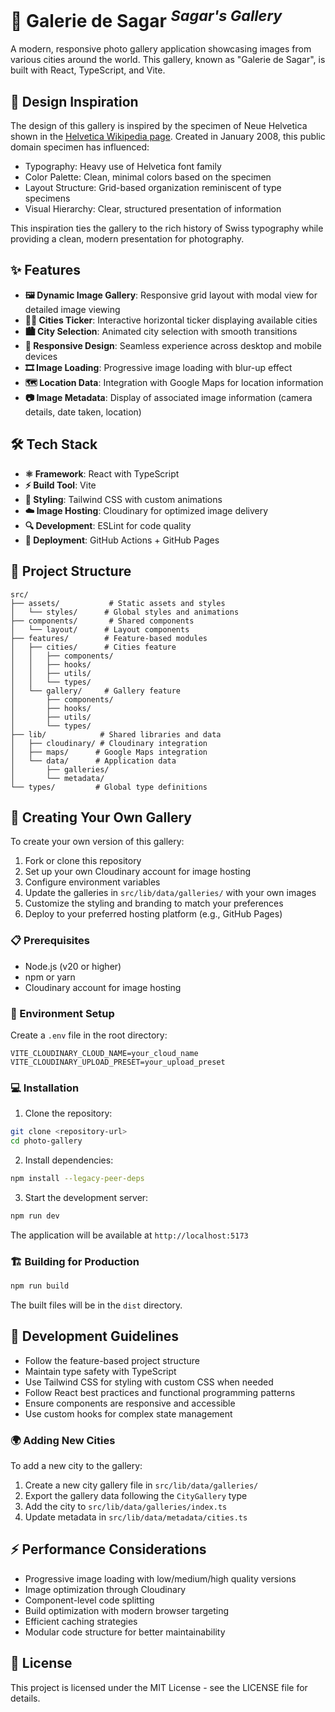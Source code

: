 # 🌁 Galerie de Sagar <sup>_Sagar's Gallery_</sup>

A modern, responsive photo gallery application showcasing images from various cities around the world. This gallery, known as "Galerie de Sagar", is built with React, TypeScript, and Vite.

## 🎯 Design Inspiration

The design of this gallery is inspired by the specimen of Neue Helvetica shown in the [Helvetica Wikipedia page](https://upload.wikimedia.org/wikipedia/commons/2/28/HelveticaSpecimenCH.svg). Created in January 2008, this public domain specimen has influenced:

- Typography: Heavy use of Helvetica font family
- Color Palette: Clean, minimal colors based on the specimen
- Layout Structure: Grid-based organization reminiscent of type specimens
- Visual Hierarchy: Clear, structured presentation of information

This inspiration ties the gallery to the rich history of Swiss typography while providing a clean, modern presentation for photography.

## ✨ Features

- **🖼️ Dynamic Image Gallery**: Responsive grid layout with modal view for detailed image viewing
- **🏃‍♂️ Cities Ticker**: Interactive horizontal ticker displaying available cities
- **🏙️ City Selection**: Animated city selection with smooth transitions
- **📱 Responsive Design**: Seamless experience across desktop and mobile devices
- **🎞️ Image Loading**: Progressive image loading with blur-up effect
- **🗺️ Location Data**: Integration with Google Maps for location information
- **📷 Image Metadata**: Display of associated image information (camera details, date taken, location)

## 🛠️ Tech Stack

- **⚛️ Framework**: React with TypeScript
- **⚡ Build Tool**: Vite
- **🎨 Styling**: Tailwind CSS with custom animations
- **☁️ Image Hosting**: Cloudinary for optimized image delivery
- **🔍 Development**: ESLint for code quality
- **🚀 Deployment**: GitHub Actions + GitHub Pages

## 📁 Project Structure

```
src/
├── assets/           # Static assets and styles
│   └── styles/      # Global styles and animations
├── components/       # Shared components
│   └── layout/      # Layout components
├── features/        # Feature-based modules
│   ├── cities/      # Cities feature
│   │   ├── components/
│   │   ├── hooks/
│   │   ├── utils/
│   │   └── types/
│   └── gallery/     # Gallery feature
│       ├── components/
│       ├── hooks/
│       ├── utils/
│       └── types/
├── lib/            # Shared libraries and data
│   ├── cloudinary/ # Cloudinary integration
│   ├── maps/      # Google Maps integration
│   └── data/      # Application data
│       ├── galleries/
│       └── metadata/
└── types/         # Global type definitions
```

## 🎨 Creating Your Own Gallery

To create your own version of this gallery:

1. Fork or clone this repository
2. Set up your own Cloudinary account for image hosting
3. Configure environment variables
4. Update the galleries in `src/lib/data/galleries/` with your own images
5. Customize the styling and branding to match your preferences
6. Deploy to your preferred hosting platform (e.g., GitHub Pages)

### 📋 Prerequisites

- Node.js (v20 or higher)
- npm or yarn
- Cloudinary account for image hosting

### 🔑 Environment Setup

Create a `.env` file in the root directory:

```env
VITE_CLOUDINARY_CLOUD_NAME=your_cloud_name
VITE_CLOUDINARY_UPLOAD_PRESET=your_upload_preset
```

### 💻 Installation

1. Clone the repository:

```bash
git clone <repository-url>
cd photo-gallery
```

2. Install dependencies:

```bash
npm install --legacy-peer-deps
```

3. Start the development server:

```bash
npm run dev
```

The application will be available at `http://localhost:5173`

### 🏗️ Building for Production

```bash
npm run build
```

The built files will be in the `dist` directory.

## 📝 Development Guidelines

- Follow the feature-based project structure
- Maintain type safety with TypeScript
- Use Tailwind CSS for styling with custom CSS when needed
- Follow React best practices and functional programming patterns
- Ensure components are responsive and accessible
- Use custom hooks for complex state management

### 🌍 Adding New Cities

To add a new city to the gallery:

1. Create a new city gallery file in `src/lib/data/galleries/`
2. Export the gallery data following the `CityGallery` type
3. Add the city to `src/lib/data/galleries/index.ts`
4. Update metadata in `src/lib/data/metadata/cities.ts`

## ⚡ Performance Considerations

- Progressive image loading with low/medium/high quality versions
- Image optimization through Cloudinary
- Component-level code splitting
- Build optimization with modern browser targeting
- Efficient caching strategies
- Modular code structure for better maintainability

## 📄 License

This project is licensed under the MIT License - see the LICENSE file for details.
